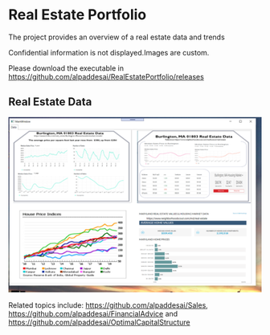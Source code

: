 # Real Estate Portfolio

The project provides an overview of a real estate data and trends

Confidential information is not displayed.Images are custom.

Please download the executable in https://github.com/alpaddesai/RealEstatePortfolio/releases

## Real Estate Data
![image](HousingPrices.png)

Related topics include: https://github.com/alpaddesai/Sales,  https://github.com/alpaddesai/FinancialAdvice and https://github.com/alpaddesai/OptimalCapitalStructure
